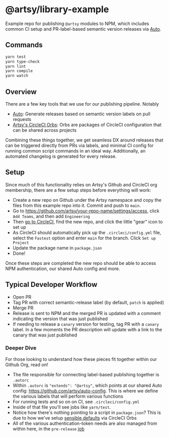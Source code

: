 # @artsy/library-example

Example repo for publishing `@artsy` modules to NPM, which includes common CI setup and PR-label-based semantic version releases via [Auto](https://intuit.github.io/auto/index).

## Commands

```bash
yarn test
yarn type-check
yarn lint
yarn compile
yarn watch
```

## Overview

There are a few key tools that we use for our publishing pipeline. Notably

- [Auto](https://github.com/intuit/auto): Generate releases based on semantic version labels on pull requests
- [Artsy's CircleCI Orbs](https://github.com/artsy/orbs): Orbs are packages of CircleCI configuration that can be shared across projects

Combining these things together, we get seamless DX around releases that can be triggered directly from PRs via labels, and minimal CI config for running common script commands in an ideal way. Additionally, an automated changelog is generated for every release.

## Setup

Since much of this functionality relies on Artsy's Github and CircleCI org membership, there are a few setup steps before everything will work:

- Create a new repo on Github under the Artsy namespace and copy the files from this example repo into it. Commit and push to `main`.
- Go to https://github.com/artsy/your-repo-name/settings/access, click `Add Teams`, and then add `Engineering`
- Then [go to CircleCI](https://app.circleci.com/projects/project-dashboard/github/artsy/), find the new repo, and click the little "gear" icon to set up
- As CircleCI should automatically pick up the `.circleci/config.yml` file, select the `Fastest` option and enter `main` for the branch. Click `Set up Project`
- Update the package name in `package.json`
- Done!

Once these steps are completed the new repo should be able to access NPM authentication, our shared Auto config and more.

## Typical Developer Workflow

- Open PR
- Tag PR with correct semantic-release label (by default, `patch` is applied)
- Merge PR
- Release is sent to NPM and the merged PR is updated with a comment indicating the version that was just published
- If needing to release a `canary` version for testing, tag PR with a `canary` label. In a few moments the PR description will update with a link to the canary that was just published

### Deeper Dive

For those looking to understand how these pieces fit together within our Github Org, read on!

- The file responsible for connecting label-based publishing together is `.autorc`
- Within `.autorc` is `"extends": "@artsy"`, which points at our shared Auto config: https://github.com/artsy/auto-config. This is where we define the various labels that will perform various functions
- For running tests and so on on CI, see `.circleci/config.yml`
- Inside of that file you'll see jobs like `yarn/test`.
- Notice how there's nothing pointing to a script in `package.json`? This is due to how we've setup [sensible defaults](https://github.com/artsy/orbs/blob/main/src/yarn/yarn.yml#L110) via CircleCI Orbs
- All of the various authentication-token needs are also managed from within here, in the `pre-release` [job](https://github.com/artsy/orbs/blob/main/src/yarn/yarn.yml#L65-L71)
